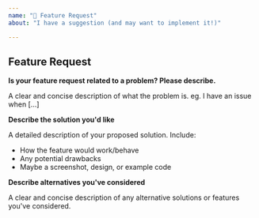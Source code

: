 ```yaml
---
name: "🚀 Feature Request"
about: "I have a suggestion (and may want to implement it!)"

---
```


## Feature Request

**Is your feature request related to a problem? Please describe.**

A clear and concise description of what the problem is. eg. I have an issue when [...]

**Describe the solution you'd like**

A detailed description of your proposed solution. Include:
- How the feature would work/behave
- Any potential drawbacks
- Maybe a screenshot, design, or example code

**Describe alternatives you've considered**

A clear and concise description of any alternative solutions or features you've considered.
